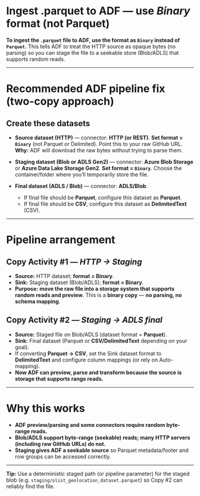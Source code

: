 # **Ingest .parquet to ADF — use *Binary* format (not Parquet)**

**To ingest the `.parquet` file to ADF, use the format as `Binary` instead of `Parquet`.**
This tells ADF to treat the HTTP source as opaque bytes (no parsing) so you can stage the file to a seekable store (Blob/ADLS) that supports random reads.

---

# **Recommended ADF pipeline fix (two-copy approach)**

## **Create these datasets**

* **Source dataset (HTTP)** — connector: **HTTP (or REST)**.
  **Set format = `Binary`** (not Parquet or Delimited). Point this to your raw GitHub URL.
  **Why:** ADF will download the raw bytes without trying to parse them.

* **Staging dataset (Blob or ADLS Gen2)** — connector: **Azure Blob Storage** or **Azure Data Lake Storage Gen2**.
  **Set format = `Binary`**. Choose the container/folder where you’ll temporarily store the file.

* **Final dataset (ADLS / Blob)** — connector: **ADLS/Blob**.

  * If final file should be **Parquet**, configure this dataset as **Parquet**.
  * If final file should be **CSV**, configure this dataset as **DelimitedText** (CSV).

---

# **Pipeline arrangement**

## **Copy Activity #1 — *HTTP → Staging***

* **Source:** HTTP dataset; **format = Binary**.
* **Sink:** Staging dataset (Blob/ADLS); **format = Binary**.
* **Purpose:** **move the raw file into a storage system that supports random reads and preview**.
  This is a **binary copy** — **no parsing, no schema mapping**.

## **Copy Activity #2 — *Staging → ADLS final***

* **Source:** Staged file on Blob/ADLS (dataset format = **Parquet**).
* **Sink:** Final dataset (Parquet or **CSV/DelimitedText** depending on your goal).
* If converting **Parquet → CSV**, set the Sink dataset format to **DelimitedText** and configure column mappings (or rely on Auto-mapping).
* **Now ADF can preview, parse and transform because the source is storage that supports range reads.**

---

# **Why this works**

* **ADF preview/parsing and some connectors require random byte-range reads.**
* **Blob/ADLS support byte-range (seekable) reads; many HTTP servers (including raw GitHub URLs) do not.**
* **Staging gives ADF a seekable source** so Parquet metadata/footer and row groups can be accessed correctly.

---

**Tip:** Use a deterministic staged path (or pipeline parameter) for the staged blob (e.g. `staging/olist_geolocation_dataset.parquet`) so Copy #2 can reliably find the file.
